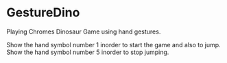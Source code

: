 # GestureDino
Playing Chromes Dinosaur Game using hand gestures.

Show the hand symbol number 1 inorder to start the game and also to jump.
Show the hand symbol number 5 inorder to stop jumping.
